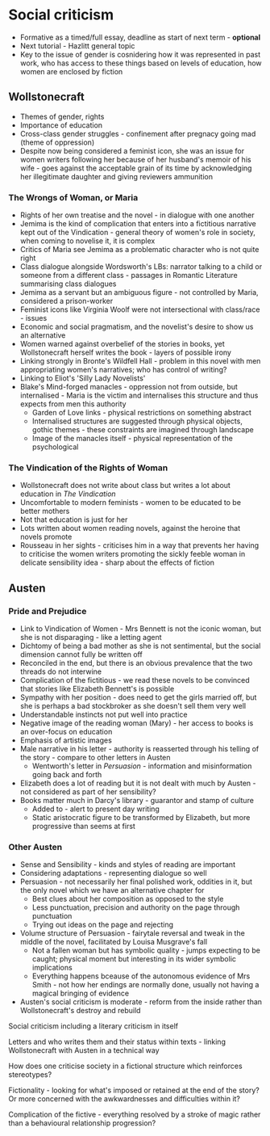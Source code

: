 # Social criticism
* Formative as a timed/full essay, deadline as start of next term - **optional**
* Next tutorial - Hazlitt general topic
* Key to the issue of gender is cosnidering how it was represented in past work, who has access to these things based on levels of education, how women are enclosed by fiction

## Wollstonecraft
* Themes of gender, rights
* Importance of education
* Cross-class gender struggles - confinement after pregnacy going mad (theme of oppression)
* Despite now being considered a feminist icon, she was an issue for women writers following her because of her husband's memoir of his wife - goes against the acceptable grain of its time by acknowledging her illegitimate daughter and giving reviewers ammunition
### The Wrongs of Woman, or Maria
* Rights of her own treatise and the novel - in dialogue with one another
* Jemima is the kind of complication that enters into a fictitious narrative kept out of the Vindication - general theory of women's role in society, when coming to novelise it, it is complex
* Critics of Maria see Jemima as a problematic character who is not quite right 
* Class dialogue alongside Wordsworth's LBs: narrator talking to a child or someone from a different class - passages in Romantic Literature summarising class dialogues
* Jemima as a servant but an ambiguous figure - not controlled by Maria, considered a prison-worker
* Feminist icons like Virginia Woolf were not intersectional with class/race - issues
* Economic and social pragmatism, and the novelist's desire to show us an alternative
* Women warned against overbelief of the stories in books, yet Wollstonecraft herself writes the book - layers of possible irony
* Linking strongly in Bronte's Wildfell Hall - problem in this novel with men appropriating women's narratives; who has control of writing?
* Linking to Eliot's 'Silly Lady Novelists'
* Blake's Mind-forged manacles - oppression not from outside, but internalised - Maria is the victim and internalises this structure and thus expects from men this authority
    * Garden of Love links - physical restrictions on something abstract
    * Internalised structures are suggested through physical objects, gothic themes - these constraints are imagined through landscape
    * Image of the manacles itself - physical representation of the psychological
### The Vindication of the Rights of Woman
* Wollstonecraft does not write about class but writes a lot about education in *The Vindication* 
* Uncomfortable to modern feminists - women to be educated to be better mothers
* Not that education is just for her
* Lots written about women reading novels, against the heroine that novels promote 
* Rousseau in her sights - criticises him in a way that prevents her having to criticise the women writers promoting the sickly feeble woman in delicate sensibility idea - sharp about the effects of fiction

## Austen 
### Pride and Prejudice
* Link to Vindication of Women - Mrs Bennett is not the iconic woman, but she is not disparaging - like a letting agent
* Dichtomy of being a bad mother as she is not sentimental, but the social dimension cannot fully be written off
* Reconciled in the end, but there is an obvious prevalence that the two threads do not interwine
* Complication of the fictitious - we read these novels to be convinced that stories like Elizabeth Bennett's is possible
* Sympathy with her position - does need to get the girls married off, but she is perhaps a bad stockbroker as she doesn't sell them very well 
* Understandable instincts not put well into practice
* Negative image of the reading woman (Mary) - her access to books is an over-focus on education
* Emphasis of artistic images
* Male narrative in his letter - authority is reasserted through his telling of the story - compare to other letters in Austen
    * Wentworth's letter in *Persuasion* - information and misinformation going back and forth
* Elizabeth does a lot of reading but it is not dealt with much by Austen - not considered as part of her sensibility?
* Books matter much in Darcy's library - guarantor and stamp of culture
    * Added to - alert to present day writing 
    * Static aristocratic figure to be transformed by Elizabeth, but more progressive than seems at first
### Other Austen
* Sense and Sensibility - kinds and styles of reading are important
* Considering adaptations - representing dialogue so well
* Persuasion - not necessarily her final polished work, oddities in it, but the only novel which we have an alternative chapter for
    * Best clues about her composition as opposed to the style 
    * Less punctuation, precision and authority on the page through punctuation
    * Trying out ideas on the page and rejecting
* Volume structure of Persuasion - fairytale reversal and tweak in the middle of the novel, facilitated by Louisa Musgrave's fall
    * Not a fallen woman but has symbolic quality - jumps expecting to be caught; physical moment but interesting in its wider symbolic implications
    * Everything happens bceause of the autonomous evidence of Mrs Smith - not how her endings are normally done, usually not having a magical bringing of evidence
* Austen's social criticism is moderate - reform from the inside rather than Wollstonecraft's destroy and rebuild


Social criticism including a literary criticism in itself

Letters and who writes them and their status within texts - linking Wollstonecraft with Austen in a technical way

How does one criticise society in a fictional structure which reinforces stereotypes? 

Fictionality - looking for what's imposed or retained at the end of the story? Or more concerned with the awkwardnesses and difficulties within it?

Complication of the fictive - everything resolved by a stroke of magic rather than a behavioural relationship progression?



